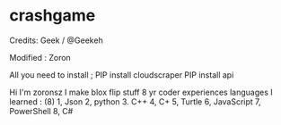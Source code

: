 # crashgame
  Credits:
    Geek / @Geekeh 
    
  Modified :
    Zoron 

  All you need to install ;
     PIP install cloudscraper
     PIP install api

 Hi I'm zoronsz I make blox flip stuff
   8 yr coder experiences
      languages I learned : (8) 
        1, Json
        2, python
        3. C++
        4, C+
        5, Turtle
        6, JavaScript
        7, PowerShell
        8, C#
